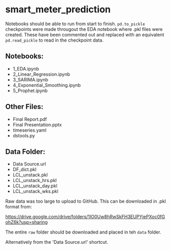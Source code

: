 
# smart_meter_prediction

Notebooks should be able to run from start to finish. 
`pd.to_pickle` checkpoints were made througout the EDA notebook where .pkl files were created. 
These have been commented out and replaced with an equivalent `pd.read_pickle` to read in the checkpoint data.

## Notebooks:
- 1_EDA.ipynb
- 2_Linear_Regression.ipynb
- 3_SARIMA.ipynb
- 4_Exponential_Smoothing.ipynb
- 5_Prophet.ipynb

## Other Files:
- Final Report.pdf
- Final Presentation.pptx
- timeseries.yaml
- dstools.py

## Data Folder:
- Data Source.url
- DF_dict.pkl
- LCL_unstack.pkl
- LCL_unstack_hrs.pkl
- LCL_unstack_day.pkl
- LCL_unstack_wks.pkl

Raw data was too large to upload to GitHub. This can be downloaded in .pkl format from:

https://drive.google.com/drive/folders/1IO0Uw8hRwSkFH3EUPYjePXoc0fGohZ6k?usp=sharing

The entire `raw` folder should be downloaded and placed in teh `data` folder.

Alternatively from the 'Data Source.url' shortcut.


